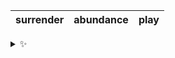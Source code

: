 | surrender | abundance | play |
| :-------: | :-------: | :--: |

<details>
  <summary>✨</summary>
  These words are chosen at random each day. New words will appear here tomorrow morning.
</details>